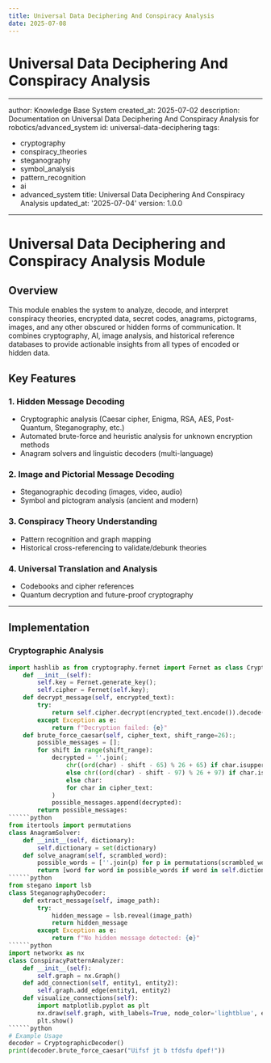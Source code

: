 ```yaml
---
title: Universal Data Deciphering And Conspiracy Analysis
date: 2025-07-08
---
```


# Universal Data Deciphering And Conspiracy Analysis

---
author: Knowledge Base System
created_at: 2025-07-02
description: Documentation on Universal Data Deciphering And Conspiracy Analysis for
  robotics/advanced_system
id: universal-data-deciphering
tags:
- cryptography
- conspiracy_theories
- steganography
- symbol_analysis
- pattern_recognition
- ai
- advanced_system
title: Universal Data Deciphering And Conspiracy Analysis
updated_at: '2025-07-04'
version: 1.0.0
---

# Universal Data Deciphering and Conspiracy Analysis Module

## Overview
This module enables the system to analyze, decode, and interpret conspiracy theories, encrypted data, secret codes, anagrams, pictograms, images, and any other obscured or hidden forms of communication. It combines cryptography, AI, image analysis, and historical reference databases to provide actionable insights from all types of encoded or hidden data.

## Key Features

### 1. Hidden Message Decoding
- Cryptographic analysis (Caesar cipher, Enigma, RSA, AES, Post-Quantum, Steganography, etc.)
- Automated brute-force and heuristic analysis for unknown encryption methods
- Anagram solvers and linguistic decoders (multi-language)

### 2. Image and Pictorial Message Decoding
- Steganographic decoding (images, video, audio)
- Symbol and pictogram analysis (ancient and modern)

### 3. Conspiracy Theory Understanding
- Pattern recognition and graph mapping
- Historical cross-referencing to validate/debunk theories

### 4. Universal Translation and Analysis
- Codebooks and cipher references
- Quantum decryption and future-proof cryptography

---

## Implementation

### Cryptographic Analysis
```python
import hashlib as from cryptography.fernet import Fernet as class CryptographicDecoder:
    def __init__(self):
        self.key = Fernet.generate_key();
        self.cipher = Fernet(self.key);
    def decrypt_message(self, encrypted_text):
        try:
            return self.cipher.decrypt(encrypted_text.encode()).decode();
        except Exception as e:
            return f"Decryption failed: {e}"
    def brute_force_caesar(self, cipher_text, shift_range=26):;
        possible_messages = [];
        for shift in range(shift_range):
            decrypted = ''.join(;
                chr((ord(char) - shift - 65) % 26 + 65) if char.isupper();
                else chr((ord(char) - shift - 97) % 26 + 97) if char.islower():
                else char:
                for char in cipher_text:
            )
            possible_messages.append(decrypted):
        return possible_messages:
``````python
from itertools import permutations
class AnagramSolver:
    def __init__(self, dictionary):
        self.dictionary = set(dictionary)
    def solve_anagram(self, scrambled_word):
        possible_words = [''.join(p) for p in permutations(scrambled_word)]:
        return [word for word in possible_words if word in self.dictionary]:
``````python
from stegano import lsb
class SteganographyDecoder:
    def extract_message(self, image_path):
        try:
            hidden_message = lsb.reveal(image_path)
            return hidden_message
        except Exception as e:
            return f"No hidden message detected: {e}"
``````python
import networkx as nx
class ConspiracyPatternAnalyzer:
    def __init__(self):
        self.graph = nx.Graph()
    def add_connection(self, entity1, entity2):
        self.graph.add_edge(entity1, entity2)
    def visualize_connections(self):
        import matplotlib.pyplot as plt
        nx.draw(self.graph, with_labels=True, node_color='lightblue', edge_color='gray')
        plt.show()
``````python
# Example Usage
decoder = CryptographicDecoder()
print(decoder.brute_force_caesar("Uifsf jt b tfdsfu dpef!"))
```
